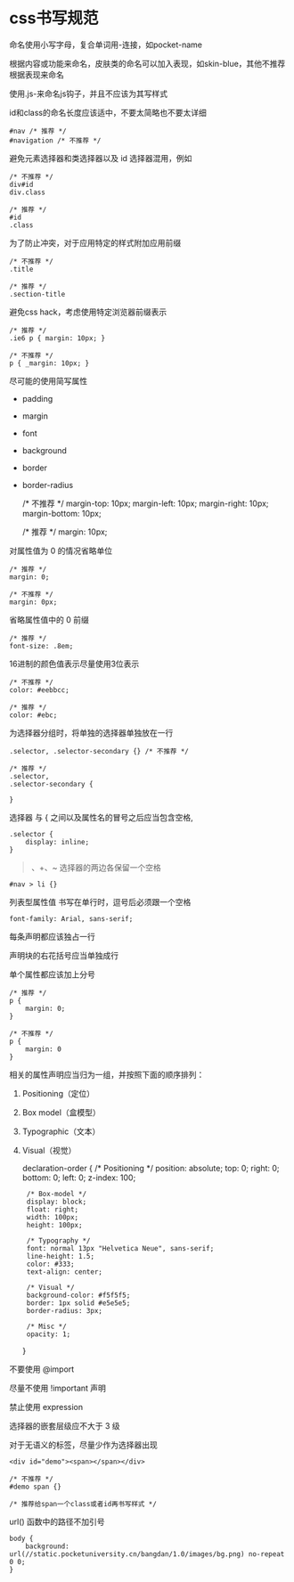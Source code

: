 # css书写规范

命名使用小写字母，复合单词用-连接，如pocket-name

根据内容或功能来命名，皮肤类的命名可以加入表现，如skin-blue，其他不推荐根据表现来命名

使用.js-来命名js钩子，并且不应该为其写样式

id和class的命名长度应该适中，不要太简略也不要太详细

    #nav /* 推荐 */
    #navigation /* 不推荐 */

避免元素选择器和类选择器以及 id 选择器混用，例如

    /* 不推荐 */
    div#id
    div.class

    /* 推荐 */
    #id
    .class

为了防止冲突，对于应用特定的样式附加应用前缀

    /* 不推荐 */
    .title

    /* 推荐 */
    .section-title

避免css hack，考虑使用特定浏览器前缀表示

    /* 推荐 */
    .ie6 p { margin: 10px; }

    /* 不推荐 */
    p { _margin: 10px; }

尽可能的使用简写属性

* padding
* margin
* font
* background
* border
* border-radius

    /* 不推荐 */
    margin-top: 10px;
    margin-left: 10px;
    margin-right: 10px;
    margin-bottom: 10px;

    /* 推荐 */
    margin: 10px;

对属性值为 0 的情况省略单位

    /* 推荐 */
    margin: 0;

    /* 不推荐 */
    margin: 0px;

省略属性值中的 0 前缀

    /* 推荐 */
    font-size: .8em;

16进制的颜色值表示尽量使用3位表示

    /* 不推荐 */
    color: #eebbcc;

    /* 推荐 */
    color: #ebc;

为选择器分组时，将单独的选择器单独放在一行

    .selector, .selector-secondary {} /* 不推荐 */

    /* 推荐 */
    .selector,
    .selector-secondary {

    }

选择器 与 { 之间以及属性名的冒号之后应当包含空格,

    .selector {
        display: inline;
    }

>、+、~ 选择器的两边各保留一个空格

    #nav > li {}

列表型属性值 书写在单行时，逗号后必须跟一个空格

    font-family: Arial, sans-serif;

每条声明都应该独占一行

声明块的右花括号应当单独成行

单个属性都应该加上分号

    /* 推荐 */
    p {
        margin: 0;
    }

    /* 不推荐 */
    p {
        margin: 0
    }

相关的属性声明应当归为一组，并按照下面的顺序排列：

1. Positioning（定位）
2. Box model（盒模型）
3. Typographic（文本）
4. Visual（视觉）

    declaration-order {
        /* Positioning */
        position: absolute;
        top: 0;
        right: 0;
        bottom: 0;
        left: 0;
        z-index: 100;

        /* Box-model */
        display: block;
        float: right;
        width: 100px;
        height: 100px;

        /* Typography */
        font: normal 13px "Helvetica Neue", sans-serif;
        line-height: 1.5;
        color: #333;
        text-align: center;

        /* Visual */
        background-color: #f5f5f5;
        border: 1px solid #e5e5e5;
        border-radius: 3px;

        /* Misc */
        opacity: 1;
    }

不要使用 @import

尽量不使用 !important 声明

禁止使用 expression

选择器的嵌套层级应不大于 3 级

对于无语义的标签，尽量少作为选择器出现

    <div id="demo"><span></span></div>

    /* 不推荐 */
    #demo span {}

    /* 推荐给span一个class或者id再书写样式 */

url() 函数中的路径不加引号

    body {
        background: url(//static.pocketuniversity.cn/bangdan/1.0/images/bg.png) no-repeat 0 0;
    }
